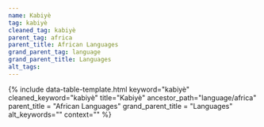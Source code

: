 ```yaml
---
name: Kabiyè
tag: kabiyè
cleaned_tag: kabiyè
parent_tag: africa
parent_title: African Languages
grand_parent_tag: language
grand_parent_title: Languages
alt_tags: 
---
```


{% include data-table-template.html 
  keyword="kabiyè" 
  cleaned_keyword="kabiyè" 
  title="Kabiyè"
  ancestor_path="language/africa" 
  parent_title = "African Languages"
  grand_parent_title = "Languages"
  alt_keywords=""
  context=""
%}

